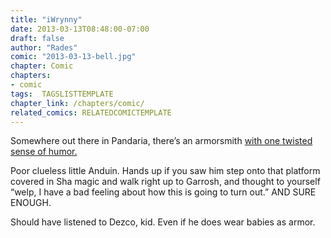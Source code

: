 ```yaml
---
title: "iWrynny"
date: 2013-03-13T08:48:00-07:00
draft: false
author: "Rades"
comic: "2013-03-13-bell.jpg"
chapter: Comic
chapters:
- comic
tags:  TAGSLISTTEMPLATE
chapter_link: /chapters/comic/
related_comics: RELATEDCOMICTEMPLATE
---
```


Somewhere out there in Pandaria, there’s an armorsmith [with one twisted sense of humor.](https://bnetcmsus-a.akamaihd.net/cms/gallery/3DOU3Y2R8EL31361843411675.jpg)


Poor clueless little Anduin. Hands up if you saw him step onto that platform covered in Sha magic and walk right up to Garrosh, and thought to yourself “welp, I have a bad feeling about how this is going to turn out.” AND SURE ENOUGH. 


Should have listened to Dezco, kid. Even if he does wear babies as armor.

